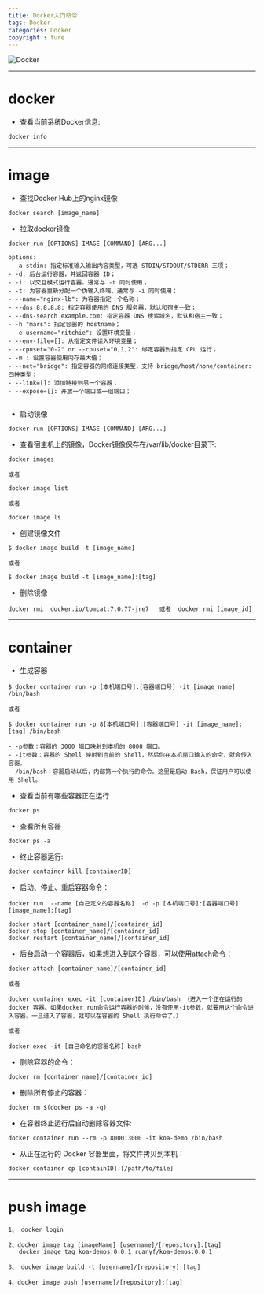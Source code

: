 ```yaml
---
title: Docker入门命令
tags: Docker
categories: Docker
copyright : ture
---
```


![Docker](http://p95stksgt.bkt.clouddn.com/docker01.png)

---

# docker

- 查看当前系统Docker信息:

```
docker info

```

---

# image

- 查找Docker Hub上的nginx镜像

```
docker search [image_name]

```

- 拉取docker镜像

```
docker run [OPTIONS] IMAGE [COMMAND] [ARG...]

options:
- -a stdin: 指定标准输入输出内容类型，可选 STDIN/STDOUT/STDERR 三项；
- -d: 后台运行容器，并返回容器 ID；
- -i: 以交互模式运行容器，通常与 -t 同时使用；
- -t: 为容器重新分配一个伪输入终端，通常与 -i 同时使用；
- --name="nginx-lb": 为容器指定一个名称；
- --dns 8.8.8.8: 指定容器使用的 DNS 服务器，默认和宿主一致；
- --dns-search example.com: 指定容器 DNS 搜索域名，默认和宿主一致；
- -h "mars": 指定容器的 hostname；
- -e username="ritchie": 设置环境变量；
- --env-file=[]: 从指定文件读入环境变量；
- --cpuset="0-2" or --cpuset="0,1,2": 绑定容器到指定 CPU 运行；
- -m : 设置容器使用内存最大值；
- --net="bridge": 指定容器的网络连接类型，支持 bridge/host/none/container: 四种类型；
- --link=[]: 添加链接到另一个容器；
- --expose=[]: 开放一个端口或一组端口；


```

- 启动镜像

```
docker run [OPTIONS] IMAGE [COMMAND] [ARG...]

```


- 查看宿主机上的镜像，Docker镜像保存在/var/lib/docker目录下:

```
docker images

或者

docker image list

或者

docker image ls

```

- 创建镜像文件

```
$ docker image build -t [image_name]

或者

$ docker image build -t [image_name]:[tag]

```

- 删除镜像

```
docker rmi  docker.io/tomcat:7.0.77-jre7   或者  docker rmi [image_id]

```

---


# container

- 生成容器

```
$ docker container run -p [本机端口号]:[容器端口号] -it [image_name] /bin/bash

或者

$ docker container run -p 8[本机端口号]:[容器端口号] -it [image_name]:[tag] /bin/bash

```

```
- -p参数：容器的 3000 端口映射到本机的 8000 端口。
- -it参数：容器的 Shell 映射到当前的 Shell，然后你在本机窗口输入的命令，就会传入容器。
- /bin/bash：容器启动以后，内部第一个执行的命令。这里是启动 Bash，保证用户可以使用 Shell。

```

- 查看当前有哪些容器正在运行

```
docker ps

```

- 查看所有容器

```
docker ps -a

```

- 终止容器运行:

```
docker container kill [containerID]

```


- 启动、停止、重启容器命令：

```
docker run  --name [自己定义的容器名称]  -d -p [本机端口号]:[容器端口号] [image_name]:[tag]

docker start [container_name]/[container_id]
docker stop [container_name]/[container_id]
docker restart [container_name]/[container_id]

```

- 后台启动一个容器后，如果想进入到这个容器，可以使用attach命令：

```
docker attach [container_name]/[container_id]

或者

docker container exec -it [containerID] /bin/bash （进入一个正在运行的 docker 容器。如果docker run命令运行容器的时候，没有使用-it参数，就要用这个命令进入容器。一旦进入了容器，就可以在容器的 Shell 执行命令了。）

或者

docker exec -it [自己命名的容器名称] bash

```

- 删除容器的命令：

```
docker rm [container_name]/[container_id]

```

- 删除所有停止的容器：

```
docker rm $(docker ps -a -q)

```

- 在容器终止运行后自动删除容器文件:

```
docker container run --rm -p 8000:3000 -it koa-demo /bin/bash

```

- 从正在运行的 Docker 容器里面，将文件拷贝到本机：

```
docker container cp [containID]:[/path/to/file]

```

---

# push image

```
1、 docker login

2、docker image tag [imageName] [username]/[repository]:[tag]
   docker image tag koa-demos:0.0.1 ruanyf/koa-demos:0.0.1

3、 docker image build -t [username]/[repository]:[tag]

4、docker image push [username]/[repository]:[tag]

```